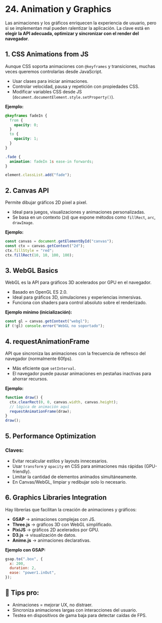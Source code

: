 # 24. Animation y Graphics

Las animaciones y los gráficos enriquecen la experiencia de usuario, pero si se implementan mal pueden ralentizar la aplicación. La clave está en **elegir la API adecuada, optimizar y sincronizar con el render del navegador**.

## 1. CSS Animations from JS

Aunque CSS soporta animaciones con `@keyframes` y transiciones, muchas veces queremos controlarlas desde JavaScript.

- Usar clases para iniciar animaciones.
- Controlar velocidad, pausa y repetición con propiedades CSS.
- Modificar variables CSS desde JS (`document.documentElement.style.setProperty()`).

**Ejemplo:**

```css
@keyframes fadeIn {
  from {
    opacity: 0;
  }
  to {
    opacity: 1;
  }
}

.fade {
  animation: fadeIn 1s ease-in forwards;
}
```

```javascript
element.classList.add("fade");
```

## 2. Canvas API

Permite dibujar gráficos 2D pixel a pixel.

- Ideal para juegos, visualizaciones y animaciones personalizadas.
- Se basa en un contexto (`2d`) que expone métodos como `fillRect`, `arc`, `drawImage`.

**Ejemplo:**

```javascript
const canvas = document.getElementById("canvas");
const ctx = canvas.getContext("2d");
ctx.fillStyle = "red";
ctx.fillRect(10, 10, 100, 100);
```

## 3. WebGL Basics

WebGL es la API para gráficos 3D acelerados por GPU en el navegador.

- Basado en OpenGL ES 2.0.
- Ideal para gráficos 3D, simulaciones y experiencias inmersivas.
- Funciona con shaders para control absoluto sobre el renderizado.

**Ejemplo mínimo (inicialización):**

```javascript
const gl = canvas.getContext("webgl");
if (!gl) console.error("WebGL no soportado");
```

## 4. requestAnimationFrame

API que sincroniza las animaciones con la frecuencia de refresco del navegador (normalmente 60fps).

- Más eficiente que `setInterval`.
- El navegador puede pausar animaciones en pestañas inactivas para ahorrar recursos.

**Ejemplo:**

```javascript
function draw() {
  ctx.clearRect(0, 0, canvas.width, canvas.height);
  // lógica de animación aquí
  requestAnimationFrame(draw);
}
draw();
```

## 5. Performance Optimization

### Claves:

- Evitar recalcular estilos y layouts innecesarios.
- Usar `transform` y `opacity` en CSS para animaciones más rápidas (GPU-friendly).
- Limitar la cantidad de elementos animados simultáneamente.
- En Canvas/WebGL, limpiar y redibujar solo lo necesario.

## 6. Graphics Libraries Integration

Hay librerías que facilitan la creación de animaciones y gráficos:

- **GSAP** → animaciones complejas con JS.
- **Three.js** → gráficos 3D con WebGL simplificado.
- **PixiJS** → gráficos 2D acelerados por GPU.
- **D3.js** → visualización de datos.
- **Anime.js** → animaciones declarativas.

**Ejemplo con GSAP:**

```javascript
gsap.to(".box", {
  x: 200,
  duration: 2,
  ease: "power1.inOut",
});
```

## 📌 Tips pro:

- Animaciones = mejorar UX, no distraer.
- Sincroniza animaciones largas con interacciones del usuario.
- Testea en dispositivos de gama baja para detectar caídas de FPS.
